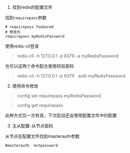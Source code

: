 1. 找到redis的配置文件

找到`requirepass`参数
```
# requirepass foobared
# 修改为
requirepass myRedisPassword
```

使用redis-cli登录
> redis-cli -h 127.0.0.1 -p 6379 -a myRedisPassword

也可以这两个命令配合使用校验密码
> redis-cli -h 127.0.0.1 -p 6379  
> auth myRedisPassword

2. 使用命令修改

> config set requirepass myRedisPassword

> config get requirepass

此种方式仅一次有效，下次启动还会使用配置文件中的配置

3. 主从配置-从节点密码

从节点在配置文件找到masterauth参数
```
#masterauth  mstpassword
```
